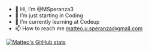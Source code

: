 - 👋 Hi, I’m @MSperanza3
- 👀 I’m just starting in Coding
- 🌱 I’m currently learning at Codeup
- 📫 How to reach me matteo.u.speranza@gmail.com

<!---
MSperanza3/MSperanza3 is a ✨ special ✨ repository because its `README.md` (this file) appears on your GitHub profile.
You can click the Preview link to take a look at your changes.
--->
[![Matteo's GitHub stats](https://github-readme-stats.vercel.app/api?username=MSperanza3)](https://github.com/anuraghazra/github-readme-stats)

